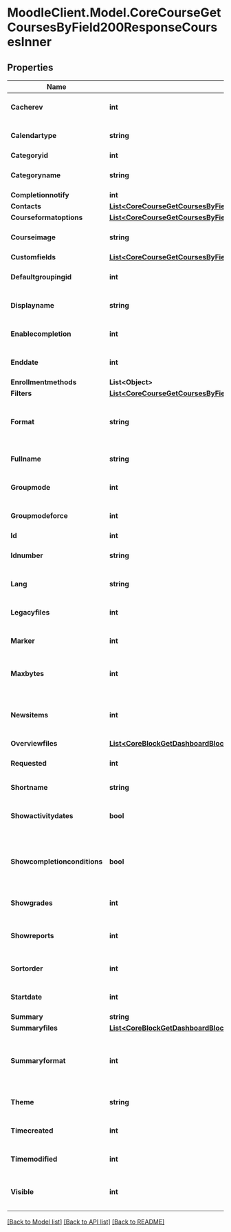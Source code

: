# MoodleClient.Model.CoreCourseGetCoursesByField200ResponseCoursesInner

## Properties

Name | Type | Description | Notes
------------ | ------------- | ------------- | -------------
**Cacherev** | **int** | Cache revision number | [optional] [default to null]
**Calendartype** | **string** | Calendar type | [optional] [default to "null"]
**Categoryid** | **int** | category id | [optional] 
**Categoryname** | **string** | category name | [optional] [default to "null"]
**Completionnotify** | **int** | 1: yes 0: no | [optional] 
**Contacts** | [**List&lt;CoreCourseGetCoursesByField200ResponseCoursesInnerContactsInner&gt;**](CoreCourseGetCoursesByField200ResponseCoursesInnerContactsInner.md) |  | [optional] 
**Courseformatoptions** | [**List&lt;CoreCourseGetCoursesByField200ResponseCoursesInnerCourseformatoptionsInner&gt;**](CoreCourseGetCoursesByField200ResponseCoursesInnerCourseformatoptionsInner.md) |  | [optional] 
**Courseimage** | **string** | Course image | [optional] [default to "null"]
**Customfields** | [**List&lt;CoreCourseGetCoursesByField200ResponseCoursesInnerCustomfieldsInner&gt;**](CoreCourseGetCoursesByField200ResponseCoursesInnerCustomfieldsInner.md) |  | [optional] 
**Defaultgroupingid** | **int** | default grouping id | [optional] [default to null]
**Displayname** | **string** | course display name | [optional] [default to "null"]
**Enablecompletion** | **int** | Completion enabled? 1: yes 0: no | [optional] [default to null]
**Enddate** | **int** | Timestamp when the course end | [optional] [default to null]
**Enrollmentmethods** | **List&lt;Object&gt;** |  | [optional] 
**Filters** | [**List&lt;CoreCourseGetCoursesByField200ResponseCoursesInnerFiltersInner&gt;**](CoreCourseGetCoursesByField200ResponseCoursesInnerFiltersInner.md) |  | [optional] 
**Format** | **string** | Course format: weeks, topics, social, site,.. | [optional] [default to "null"]
**Fullname** | **string** | course full name | [optional] [default to "null"]
**Groupmode** | **int** | no group, separate, visible | [optional] [default to null]
**Groupmodeforce** | **int** | 1: yes, 0: no | [optional] [default to null]
**Id** | **int** | course id | [optional] 
**Idnumber** | **string** | Id number | [optional] [default to "null"]
**Lang** | **string** | Forced course language | [optional] [default to "null"]
**Legacyfiles** | **int** | If legacy files are enabled | [optional] [default to null]
**Marker** | **int** | Current course marker | [optional] [default to null]
**Maxbytes** | **int** | Largest size of file that can be uploaded into | [optional] [default to null]
**Newsitems** | **int** | Number of recent items appearing on the course page | [optional] [default to null]
**Overviewfiles** | [**List&lt;CoreBlockGetDashboardBlocks200ResponseBlocksInnerContentsFilesInner&gt;**](CoreBlockGetDashboardBlocks200ResponseBlocksInnerContentsFilesInner.md) |  | [optional] 
**Requested** | **int** | If is a requested course | [optional] [default to null]
**Shortname** | **string** | course short name | [optional] 
**Showactivitydates** | **bool** | Whether the activity dates are shown or not | [optional] [default to null]
**Showcompletionconditions** | **bool** | Whether the activity completion conditions are shown or not | [optional] [default to null]
**Showgrades** | **int** | 1 if grades are shown, otherwise 0 | [optional] [default to null]
**Showreports** | **int** | Are activity report shown (yes &#x3D; 1, no &#x3D;0) | [optional] [default to null]
**Sortorder** | **int** | Sort order in the category | [optional] [default to null]
**Startdate** | **int** | Timestamp when the course start | [optional] [default to null]
**Summary** | **string** | summary | [optional] 
**Summaryfiles** | [**List&lt;CoreBlockGetDashboardBlocks200ResponseBlocksInnerContentsFilesInner&gt;**](CoreBlockGetDashboardBlocks200ResponseBlocksInnerContentsFilesInner.md) |  | [optional] 
**Summaryformat** | **int** | summary format (1 &#x3D; HTML, 0 &#x3D; MOODLE, 2 &#x3D; PLAIN, or 4 &#x3D; MARKDOWN) | [optional] 
**Theme** | **string** | Fame of the forced theme | [optional] [default to "null"]
**Timecreated** | **int** | Time when the course was created | [optional] [default to null]
**Timemodified** | **int** | Last time  the course was updated | [optional] [default to null]
**Visible** | **int** | 1: available to student, 0:not available | [optional] 

[[Back to Model list]](../README.md#documentation-for-models) [[Back to API list]](../README.md#documentation-for-api-endpoints) [[Back to README]](../README.md)

